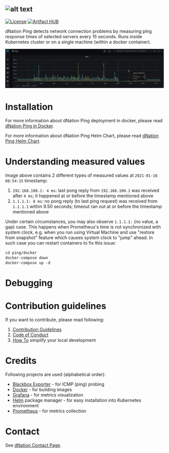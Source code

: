 ![alt text](https://cdn.ifne.eu/public/icons/dnation_ping_long.png "dNation Ping logo")
-

[![License](https://img.shields.io/badge/License-Apache%202.0-blue.svg)](https://opensource.org/licenses/Apache-2.0)
[![Artifact HUB](https://img.shields.io/endpoint?url=https://artifacthub.io/badge/repository/dnationcloud)](https://artifacthub.io/packages/search?repo=dnationcloud)

dNation Ping detects network connection problems by measuring ping response times of selected servers every 15 seconds. Runs inside Kubernetes cluster or on a single machine (within a docker container).

![alt text](images/ping_grafana_screenshot.png "dNation Ping GUI")

# Installation

For more information about dNation Ping deployment in docker, please read [dNation Ping in Docker](docker/README.md).

For more information about dNation Ping Helm Chart, please read [dNation Ping Helm Chart](chart/README.md).

# Understanding measured values
Image above contains 2 different types of measured values at `2021-01-16 08:54:15` timestamp:
1. `192.168.100.1: 4 ms`: last pong reply from `192.168.100.1` was received after `4 ms`; it happened at or before the timestamp mentioned above
2. `1.1.1.1: 0 ms`: no pong reply (to last ping request) was received from `1.1.1.1` within 9.50 seconds; timeout ran out at or before the timestamp mentioned above

Under certain circumstances, you may also observe `1.1.1.1:` (no value, a gap) case. This happens when Prometheus's time is not synchronized with system clock, e.g. when you run using Virtual Machine and use "restore from snapshot" feature which causes system clock to "jump" ahead. In such case you can restart containers to fix this issue:
```
cd ping/docker
docker-compose down
docker-compose up -d
```

# Debugging

# Contribution guidelines

If you want to contribute, please read following:
1. [Contribution Guidelines](CONTRIBUTING.md)
1. [Code of Conduct](CODE_OF_CONDUCT.md)
1. [How To](helpers/README.md) simplify your local development

# Credits

Following projects are used (alphabetical order):
* [Blackbox Exporter](https://github.com/prometheus/blackbox_exporter/) - for ICMP (ping) probing
* [Docker](https://www.docker.com/) - for building images
* [Grafana](https://grafana.com/) - for metrics visualization
* [Helm](https://helm.sh/) package manager - for easy installation into Kubernetes environment
* [Prometheus](https://prometheus.io/) - for metrics collection

# Contact
See [dNation Contact Page](https://dnation.cloud/contact/).
